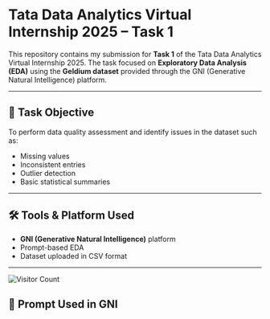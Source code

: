 # Tata Data Analytics Virtual Internship 2025 – Task 1

This repository contains my submission for **Task 1** of the Tata Data Analytics Virtual Internship 2025. The task focused on **Exploratory Data Analysis (EDA)** using the **Geldium dataset** provided through the GNI (Generative Natural Intelligence) platform.

---

## 📌 Task Objective

To perform data quality assessment and identify issues in the dataset such as:
- Missing values
- Inconsistent entries
- Outlier detection
- Basic statistical summaries

---

## 🛠️ Tools & Platform Used

- **GNI (Generative Natural Intelligence)** platform  
- Prompt-based EDA  
- Dataset uploaded in CSV format  

---
![Visitor Count](https://profile-counter.glitch.me/BandiYamuna-tata-task1-eda-report/count.svg)
## 💬 Prompt Used in GNI


